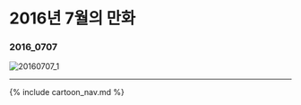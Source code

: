 # 2016년 7월의 만화

### 2016_0707
![20160707_1](/2016_07/20160707_1.jpg)

* * *

{% include cartoon_nav.md %}
